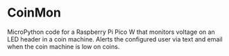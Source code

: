 # CoinMon
MicroPython code for a Raspberry Pi Pico W that monitors voltage on an LED header in a coin machine. Alerts the configured user via text and email when the coin machine is low on coins.
